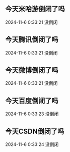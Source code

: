 ## 今天米哈游倒闭了吗

2024-11-6 0:33:21 没倒闭

## 今天腾讯倒闭了吗

2024-11-6 0:33:21 没倒闭

## 今天微博倒闭了吗

2024-11-6 0:33:21 没倒闭

## 今天百度倒闭了吗

2024-11-6 0:33:23 没倒闭

## 今天CSDN倒闭了吗

2024-11-6 0:33:24 没倒闭

